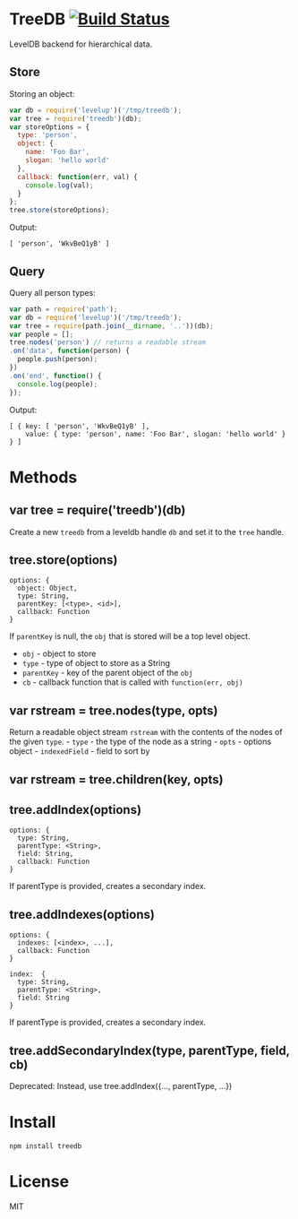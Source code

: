 # TreeDB [![Build Status](https://travis-ci.org/epochtalk/treedb.svg?branch=master)](https://travis-ci.org/epochtalk/treedb)

LevelDB backend for hierarchical data.

Store
-----

Storing an object:

```js
var db = require('levelup')('/tmp/treedb');
var tree = require('treedb')(db);
var storeOptions = {
  type: 'person',
  object: {
    name: 'Foo Bar',
    slogan: 'hello world'
  },
  callback: function(err, val) {
    console.log(val);
  }
};
tree.store(storeOptions);

```

Output:

```
[ 'person', 'WkvBeQ1yB' ]
```

Query
-----

Query all person types:

```js
var path = require('path');
var db = require('levelup')('/tmp/treedb');
var tree = require(path.join(__dirname, '..'))(db);
var people = [];
tree.nodes('person') // returns a readable stream
.on('data', function(person) {
  people.push(person);
})
.on('end', function() {
  console.log(people);
});

```

Output:

```
[ { key: [ 'person', 'WkvBeQ1yB' ],
    value: { type: 'person', name: 'Foo Bar', slogan: 'hello world' } } ]
```

Methods
=======

var tree = require('treedb')(db)
--------------------------------

Create a new `treedb` from a leveldb handle `db` and set it to the `tree` handle.

tree.store(options)
------------------------------

```
options: {
  object: Object,
  type: String,
  parentKey: [<type>, <id>],
  callback: Function
}
```

If `parentKey` is null, the `obj` that is stored will be a top level object.

-	`obj` - object to store
-	`type` - type of object to store as a String
-	`parentKey` - key of the parent object of the `obj`
-	`cb` - callback function that is called with `function(err, obj)`

var rstream = tree.nodes(type, opts)
------------------------------------

Return a readable object stream `rstream` with the contents of the nodes of the given `type`. - `type` - the type of the node as a string - `opts` - options object - `indexedField` - field to sort by

var rstream = tree.children(key, opts)
--------------------------------------

tree.addIndex(options)
------------------------------

```
options: {
  type: String,
  parentType: <String>,
  field: String,
  callback: Function
}
```

If parentType is provided, creates a secondary index.

tree.addIndexes(options)
------------------------------

```
options: {
  indexes: [<index>, ...],
  callback: Function
}
```

```
index:  {
  type: String,
  parentType: <String>,
  field: String
}
```

If parentType is provided, creates a secondary index.

tree.addSecondaryIndex(type, parentType, field, cb)
---------------------------------------------------

Deprecated: Instead, use tree.addIndex({..., parentType, ...})

Install
=======

```
npm install treedb
```

License
=======

MIT
